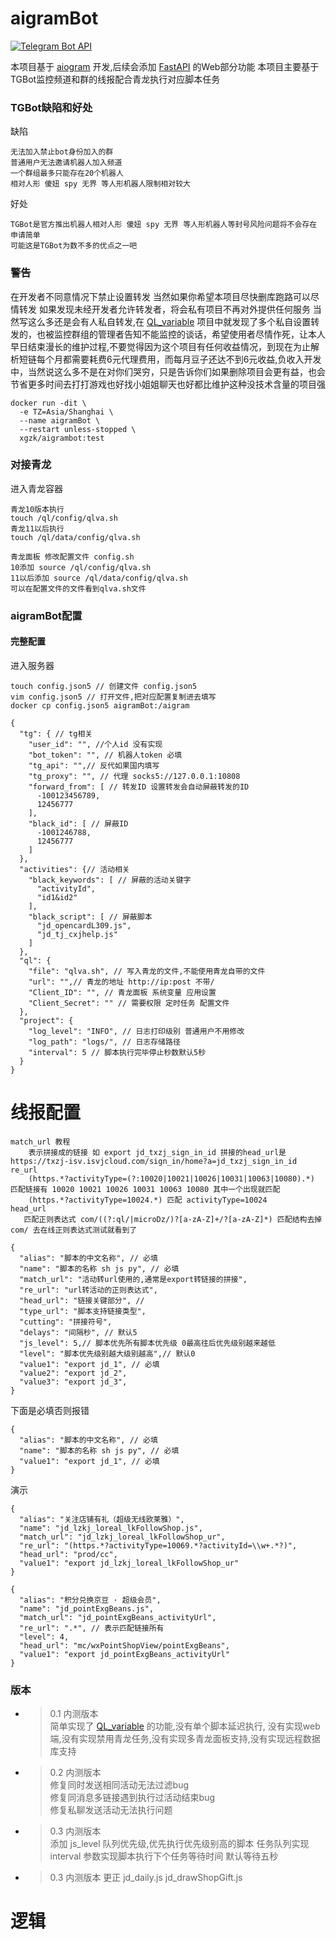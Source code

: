 # aigramBot
[![Telegram Bot API](https://img.shields.io/badge/dynamic/json?color=blue&logo=telegram&label=Telegram%20Bot%20API&query=%24.api.version&url=https%3A%2F%2Fraw.githubusercontent.com%2Faiogram%2Faiogram%2Fdev-3.x%2F.butcher%2Fschema%2Fschema.json&style=flat-square)](https://core.telegram.org/bots/api)

本项目基于 [aiogram](https://docs.aiogram.dev/en/dev-3.x/contributing.html) 开发,后续会添加 [FastAPI](https://fastapi.tiangolo.com/) 的Web部分功能
本项目主要基于TGBot监控频道和群的线报配合青龙执行对应脚本任务

### TGBot缺陷和好处
缺陷
```text
无法加入禁止bot身份加入的群
普通用户无法邀请机器人加入频道
一个群组最多只能存在20个机器人
相对人形 傻妞 spy 无界 等人形机器人限制相对较大
```
好处
```text
TGBot是官方推出机器人相对人形 傻妞 spy 无界 等人形机器人等封号风险问题将不会存在
申请简单
可能这是TGBot为数不多的优点之一吧
```
### 警告
在开发者不同意情况下禁止设置转发
当然如果你希望本项目尽快删库跑路可以尽情转发
如果发现未经开发者允许转发者，将会私有项目不再对外提供任何服务
当然写这么多还是会有人私自转发,在 [QL_variable](https://github.com/XgzK/QL_variable) 项目中就发现了多个私自设置转发的，也被监控群组的管理者告知不能监控的谈话，希望使用者尽情作死，让本人早日结束漫长的维护过程,不要觉得因为这个项目有任何收益情况，到现在为止解析短链每个月都需要耗费6元代理费用，而每月豆子还达不到6元收益,负收入开发中，当然说这么多不是在对你们哭穷，只是告诉你们如果删除项目会更有益，也会节省更多时间去打打游戏也好找小姐姐聊天也好都比维护这种没技术含量的项目强
```shell
docker run -dit \
  -e TZ=Asia/Shanghai \
  --name aigramBot \
  --restart unless-stopped \
  xgzk/aigrambot:test
```

### 对接青龙
进入青龙容器
```text
青龙10版本执行
touch /ql/config/qlva.sh
青龙11以后执行
touch /ql/data/config/qlva.sh

青龙面板 修改配置文件 config.sh
10添加 source /ql/config/qlva.sh
11以后添加 source /ql/data/config/qlva.sh
可以在配置文件的文件看到qlva.sh文件
```
### aigramBot配置
#### 完整配置
进入服务器
```shell
touch config.json5 // 创建文件 config.json5
vim config.json5 // 打开文件,把对应配置复制进去填写
docker cp config.json5 aigramBot:/aigram
```
```json5
{
  "tg": { // tg相关
    "user_id": "", //个人id 没有实现
    "bot_token": "", // 机器人token 必填
    "tg_api": "",// 反代如果国内填写
    "tg_proxy": "", // 代理 socks5://127.0.0.1:10808
    "forward_from": [ // 转发ID 设置转发会自动屏蔽转发的ID
      -100123456789,
      12456777
    ],
    "black_id": [ // 屏蔽ID
      -1001246788,
      12456777
    ]
  },
  "activities": {// 活动相关
    "black_keywords": [ // 屏蔽的活动关键字
      "activityId",
      "id1&id2"
    ],
    "black_script": [ // 屏蔽脚本
      "jd_opencardL309.js",
      "jd_tj_cxjhelp.js"
    ]
  },
  "ql": {
    "file": "qlva.sh", // 写入青龙的文件,不能使用青龙自带的文件
    "url": "",// 青龙的地址 http://ip:post 不带/
    "Client_ID": "", // 青龙面板 系统变量 应用设置 
    "Client_Secret": "" // 需要权限 定时任务 配置文件
  },
  "project": {
    "log_level": "INFO", // 日志打印级别 普通用户不用修改
    "log_path": "logs/", // 日志存储路径
    "interval": 5 // 脚本执行完毕停止秒数默认5秒
  }
}
```

# 线报配置
```text
match_url 教程
    表示拼接成的链接 如 export jd_txzj_sign_in_id 拼接的head_url是 https://txzj-isv.isvjcloud.com/sign_in/home?a=jd_txzj_sign_in_id
re_url 
    (https.*?activityType=(?:10020|10021|10026|10031|10063|10080).*) 匹配链接有 10020 10021 10026 10031 10063 10080 其中一个出现就匹配 
    (https.*?activityType=10024.*) 匹配 activityType=10024
head_url 
   匹配正则表达式 com/((?:ql/|microDz/)?[a-zA-Z]+/?[a-zA-Z]*) 匹配结构去掉com/ 去在线正则表达式测试就看到了
```
```json5
{
  "alias": "脚本的中文名称", // 必填
  "name": "脚本的名称 sh js py", // 必填
  "match_url": "活动转url使用的,通常是export转链接的拼接",
  "re_url": "url转活动的正则表达式",
  "head_url": "链接关键部分", // 
  "type_url": "脚本支持链接类型",
  "cutting": "拼接符号",
  "delays": "间隔秒", // 默认5
  "js_level": 5,// 脚本优先所有脚本优先级 0最高往后优先级别越来越低
  "level": "脚本优先级别越大级别越高",// 默认0
  "value1": "export jd_1", // 必填
  "value2": "export jd_2",
  "value3": "export jd_3",
}
```
下面是必填否则报错
```json5
{
  "alias": "脚本的中文名称", // 必填
  "name": "脚本的名称 sh js py", // 必填
  "value1": "export jd_1", // 必填
}
```
演示
```json5
{
  "alias": "关注店铺有礼（超级无线欧莱雅）",
  "name": "jd_lzkj_loreal_lkFollowShop.js",
  "match_url": "jd_lzkj_loreal_lkFollowShop_ur",
  "re_url": "(https.*?activityType=10069.*?activityId=\\w+.*?)",
  "head_url": "prod/cc",
  "value1": "export jd_lzkj_loreal_lkFollowShop_ur"
}
```
```json5
{
  "alias": "积分兑换京豆 · 超级会员",
  "name": "jd_pointExgBeans.js",
  "match_url": "jd_pointExgBeans_activityUrl",
  "re_url": ".*", // 表示匹配链接所有
  "level": 4,
  "head_url": "mc/wxPointShopView/pointExgBeans", 
  "value1": "export jd_pointExgBeans_activityUrl"
}
```
### 版本
- > 0.1 内测版本  
  > 简单实现了 [QL_variable](https://github.com/XgzK/QL_variable) 的功能,没有单个脚本延迟执行, 没有实现web端,没有实现禁用青龙任务,没有实现多青龙面板支持,没有实现远程数据库支持
- > 0.2 内测版本  
  > 修复同时发送相同活动无法过滤bug  
  > 修复同消息多链接遇到执行过活动结束bug  
  > 修复私聊发送活动无法执行问题 
- > 0.3 内测版本  
  > 添加 js_level 队列优先级,优先执行优先级别高的脚本
  > 任务队列实现  
  > interval 参数实现脚本执行下个任务等待时间 默认等待五秒
- > 0.3 内测版本
  >  更正 jd_daily.js jd_drawShopGift.js

# 逻辑
